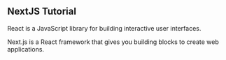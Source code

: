 ## NextJS Tutorial

React is a JavaScript library for building interactive user interfaces.  

Next.js is a React framework that gives you building blocks to create web applications.
